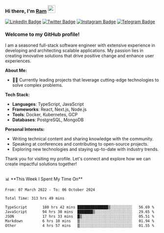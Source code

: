 ### Hi there, I'm <a href="#" target="_blank">Ram</a> <img src="https://media.giphy.com/media/hvRJCLFzcasrR4ia7z/giphy.gif" width="25" height="25">

[![LinkedIn Badge](https://img.shields.io/badge/-LinkedIn-0e76a8?style=flat-square&logo=Linkedin&logoColor=white)](https://www.linkedin.com/in/ramdevengineer/)
[![Twitter Badge](https://img.shields.io/badge/-Twitter-00acee?style=flat-square&logo=Twitter&logoColor=white)](https://twitter.com/ramthenmala)
[![Instagram Badge](https://img.shields.io/badge/-Instagram-e4405f?style=flat-square&logo=Instagram&logoColor=white)](https://instagram.com/ramthenmala/)
[![Telegram Badge](https://img.shields.io/badge/-Telegram-0088cc?style=flat-square&logo=Telegram&logoColor=white)](https://t.me/ramthenmala)

### Welcome to my GitHub profile!

I am a seasoned full-stack software engineer with extensive experience in developing and architecting scalable applications. My passion lies in creating innovative solutions that drive positive change and enhance user experiences.

**About Me:**

- 👨‍💻 Currently leading projects that leverage cutting-edge technologies to solve complex problems.

**Tech Stack:**

- **Languages**: TypeScript, JavaScript
- **Frameworks**: React, Next.js, Node.js
- **Tools**: Docker, Kubernetes, GCP
- **Databases**: PostgreSQL, MongoDB

**Personal Interests:**

- Writing technical content and sharing knowledge with the community.
- Speaking at conferences and contributing to open-source projects.
- Exploring new technologies and staying up-to-date with industry trends.

Thank you for visiting my profile. Let's connect and explore how we can create impactful solutions together!

</br>
📊 **This Week I Spent My Time On** 
<!--START_SECTION:waka-->

```txt
From: 07 March 2022 - To: 06 October 2024

Total Time: 313 hrs 49 mins

TypeScript       180 hrs 42 mins ██████████████▒░░░░░░░░░░   56.69 %
JavaScript       94 hrs 30 mins  ███████▒░░░░░░░░░░░░░░░░░   29.65 %
JSON             17 hrs 33 mins  █▒░░░░░░░░░░░░░░░░░░░░░░░   05.51 %
Markdown         6 hrs 10 mins   ▒░░░░░░░░░░░░░░░░░░░░░░░░   01.94 %
Other            4 hrs 57 mins   ▒░░░░░░░░░░░░░░░░░░░░░░░░   01.55 %
```

<!--END_SECTION:waka-->


